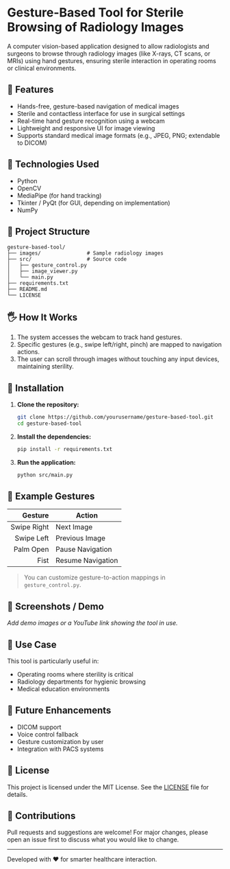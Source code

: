 # Gesture-Based Tool for Sterile Browsing of Radiology Images

A computer vision-based application designed to allow radiologists and surgeons to browse through radiology images (like X-rays, CT scans, or MRIs) using hand gestures, ensuring sterile interaction in operating rooms or clinical environments.

## 🚀 Features

- Hands-free, gesture-based navigation of medical images
- Sterile and contactless interface for use in surgical settings
- Real-time hand gesture recognition using a webcam
- Lightweight and responsive UI for image viewing
- Supports standard medical image formats (e.g., JPEG, PNG; extendable to DICOM)

## 🧠 Technologies Used

- Python
- OpenCV
- MediaPipe (for hand tracking)
- Tkinter / PyQt (for GUI, depending on implementation)
- NumPy

## 📁 Project Structure

```
gesture-based-tool/
├── images/               # Sample radiology images
├── src/                  # Source code
│   ├── gesture_control.py
│   ├── image_viewer.py
│   └── main.py
├── requirements.txt
├── README.md
└── LICENSE
```

## 🖐️ How It Works

1. The system accesses the webcam to track hand gestures.
2. Specific gestures (e.g., swipe left/right, pinch) are mapped to navigation actions.
3. The user can scroll through images without touching any input devices, maintaining sterility.

## 🔧 Installation

1. **Clone the repository:**
   ```bash
   git clone https://github.com/yourusername/gesture-based-tool.git
   cd gesture-based-tool
   ```

2. **Install the dependencies:**
   ```bash
   pip install -r requirements.txt
   ```

3. **Run the application:**
   ```bash
   python src/main.py
   ```

## 🧪 Example Gestures

| Gesture | Action        |
|--------:|---------------|
| Swipe Right | Next Image  |
| Swipe Left  | Previous Image |
| Palm Open   | Pause Navigation |
| Fist        | Resume Navigation |

> You can customize gesture-to-action mappings in `gesture_control.py`.

## 📸 Screenshots / Demo

*Add demo images or a YouTube link showing the tool in use.*

## 🏥 Use Case

This tool is particularly useful in:
- Operating rooms where sterility is critical
- Radiology departments for hygienic browsing
- Medical education environments

## 📌 Future Enhancements

- DICOM support
- Voice control fallback
- Gesture customization by user
- Integration with PACS systems

## 📃 License

This project is licensed under the MIT License. See the [LICENSE](LICENSE) file for details.

## 🤝 Contributions

Pull requests and suggestions are welcome! For major changes, please open an issue first to discuss what you would like to change.

---

Developed with ❤️ for smarter healthcare interaction.
